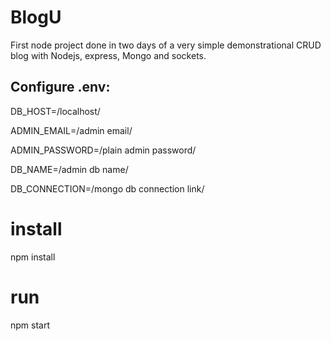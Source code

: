 # BlogU
First node project done in two days of a very simple demonstrational CRUD blog with Nodejs, express, Mongo and sockets.

## Configure .env:

DB_HOST=/localhost/

ADMIN_EMAIL=/admin email/

ADMIN_PASSWORD=/plain admin password/

DB_NAME=/admin db name/

DB_CONNECTION=/mongo db connection link/

# install 

npm install

# run 

npm start
